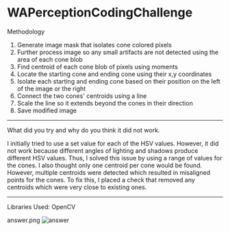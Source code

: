 # WAPerceptionCodingChallenge

Methodology
1. Generate image mask that isolates cone colored pixels
2. Further process image so any small artifacts are not detected using
   the area of each cone blob
3. Find centroid of each cone blob of pixels using moments
4. Locate the starting cone and ending cone using their x,y coordinates
5. Isolate each starting and ending cone based on their position on the left
   of the image or the right
6. Connect the two cones' centroids using a line
7. Scale the line so it extends beyond the cones in their direction
8. Save modified image

---------------------------------------------------------------------------

What did you try and why do you think it did not work.

I initially tried to use a set value for each of the HSV values. However, it did
not work because different angles of lighting and shadows produce different HSV 
values. Thus, I solved this issue by using a range of values for the cones. I 
also thought only one centroid per cone would be found. However, multiple
centroids were detected which resulted in misaligned points for the cones. To fix 
this, I placed a check that removed any centroids which were very close to existing 
ones.

---------------------------------------------------------------------------

Libraries Used:
OpenCV

answer.png
![answer](https://user-images.githubusercontent.com/83293846/192633134-5e4de1c5-83fd-4bbf-933f-11dbe4ba8a32.png)

